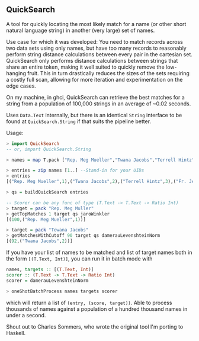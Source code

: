 QuickSearch
---

A tool for quickly locating the most likely match
for a name (or other short natural language string) in another (very large) set of names.

Use case for which it was developed: You need to match records across two data
sets using only names, but have too many records to reasonably
perform string distance calculations between every pair in the cartesian set.
QuickSearch only performs distance calculations between strings
that share an entire token, making it well suited to quickly remove the low-hanging
fruit. This in turn drastically reduces the sizes of the sets requiring a
costly full scan, allowing for more iteration and experimentation on the edge cases.

On my machine, in ghci, QuickSearch can retrieve the best matches for a string
from a population of 100,000 strings in an average of ~0.02 seconds.

Uses `Data.Text` internally, but there is an identical `String` interface
to be found at `QuickSearch.String` if that suits the pipeline better.

Usage:

```haskell
> import QuickSearch
-- or, import QuickSearch.String

> names = map T.pack ["Rep. Meg Mueller","Twana Jacobs","Terrell Hintz","Fr. Jettie Satterfield","Mr. Robert Robel","Alonso Rodriguez III","Brendan Hyatt","Rep. Kazuko Price","Sammie Paucek","Dewey Armstrong MD"]

> entries = zip names [1..] --Stand-in for your UIDs
> entries
[("Rep. Meg Mueller",1),("Twana Jacobs",2),("Terrell Hintz",3),("Fr. Jettie Satterfield",4),("Mr. Robert Robel",5),("Alonso Rodriguez III",6),("Brendan Hyatt",7),("Rep. Kazuko Price",8),("Sammie Paucek",9),("Dewey Armstrong MD",10)]

> qs = buildQuickSearch entries

-- Scorer can be any func of type (T.Text -> T.Text -> Ratio Int)
> target = pack "Rep. Meg Muller"
> getTopMatches 1 target qs jaroWinkler
[(100,("Rep. Meg Mueller",1))]

> target = pack "Towana Jacobs"
> getMatchesWithCutoff 90 target qs damerauLevenshteinNorm
[(92,("Twana Jacobs",2))]
```

If you have your list of names to be matched and list of target names both
in the form `[(T.Text, Int)]`, you can run it in batch mode with

```haskell
names, targets :: [(T.Text, Int)]
scorer :: (T.Text -> T.Text -> Ratio Int)
scorer = damerauLevenshteinNorm

> oneShotBatchProcess names targets scorer
```
which will return a list of `(entry, (score, target))`. Able to process thousands
of names against a population of a hundred thousand names in under a second.

Shout out to Charles Sommers, who wrote the original tool I'm porting to Haskell.
